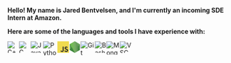**Hello! My name is Jared Bentvelsen, and I'm currently an incoming SDE Intern at Amazon.**

**Here are some of the languages and tools I have experience with:**

<!--<img align="left" alt="Bash" width="26px" src="https://raw.githubusercontent.com/github/explore/d92924b1d925bb134e308bd29c9de6c302ed3beb/topics/terminal/terminal.png" />-->
[<img align="left" alt="C++" width="26px" height="26px" src="https://img.icons8.com/color/48/000000/c-plus-plus-logo.png" />][C++]
[<img align="left" alt="C" width="26px" height="26px" src="https://img.icons8.com/color/48/000000/c-programming.png"/>][C]
[<img align="left" alt="Java" width="28px" height="26px" src="https://img.icons8.com/color/96/000000/java-coffee-cup-logo.png" />][Java]
[<img align="left" alt="Python" width="32px" height="32px" src="https://www.python.org/static/opengraph-icon-200x200.png" />][Python]
[<img align="left" alt="JavaScript" width="26px" src="https://raw.githubusercontent.com/github/explore/80688e429a7d4ef2fca1e82350fe8e3517d3494d/topics/javascript/javascript.png" />][JavaScript]
[<img align="left" alt="Node.js" width="26px" src="https://raw.githubusercontent.com/github/explore/80688e429a7d4ef2fca1e82350fe8e3517d3494d/topics/nodejs/nodejs.png" />][Node.js]
[<img align="left" alt="Git" width="32px" src="https://img.icons8.com/color/48/000000/git.png"/>][Git]

[<img align="left" alt="Bash" width="26px" height="26px" src="https://upload.wikimedia.org/wikipedia/commons/thumb/2/20/Bash_Logo_black_and_white_icon_only.svg/1200px-Bash_Logo_black_and_white_icon_only.svg.png" />][Bash]

[<img align="left" alt="MongoDB" width="30px" height="30px" src="https://img.icons8.com/color/48/000000/mongodb.png" />][MongoDB]
[<img align="left" alt="VSC" width="26px" height="26px" src="https://img.icons8.com/color/48/000000/visual-studio-code-2019.png" />][VSC]

<!--<img align="left" width="26px" height="26px" src="https://img.icons8.com/color/48/000000/html-5.png"/>
<img align="left" width="26px" height="26px" src="https://img.icons8.com/color/48/000000/css3.png"/>
<img align="left" width="26px" height="26px" src="https://img.icons8.com/color/48/000000/javascript-logo-1.png"/>-->

[C++]: http://www.cplusplus.com/
[C]: https://en.wikipedia.org/wiki/C_(programming_language)
[Java]: https://docs.oracle.com/javase/7/docs/technotes/guides/language/
[Python]: http://www.python.org/
[JavaScript]: https://www.javascript.com/
[Node.js]: https://nodejs.org/api/http.html
[Git]: https://git-scm.com/
[Bash]: https://www.gnu.org/software/bash/
[MongoDB]: https://www.mongodb.com/
[VSC]: https://code.visualstudio.com/



